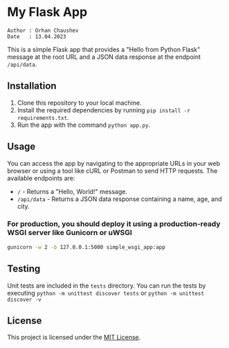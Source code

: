 # My Flask App

```text
Author : Orhan Chaushev
Date   : 13.04.2023
```

This is a simple Flask app that provides a "Hello from Python Flask" message at the root URL and a JSON data response at the endpoint `/api/data`.

## Installation

1. Clone this repository to your local machine.
2. Install the required dependencies by running `pip install -r requirements.txt`.
3. Run the app with the command `python app.py`.

## Usage

You can access the app by navigating to the appropriate URLs in your web browser or using a tool like cURL or Postman to send HTTP requests. The available endpoints are:

- `/` - Returns a "Hello, World!" message.
- `/api/data` - Returns a JSON data response containing a name, age, and city.

### For production, you should deploy it using a production-ready WSGI server like Gunicorn or uWSGI

```bash
gunicorn -w 2 -b 127.0.0.1:5000 simple_wsgi_app:app
```

## Testing

Unit tests are included in the `tests` directory. You can run the tests by executing `python -m unittest discover tests` or `python -m unittest discover -v`

## License

This project is licensed under the [MIT License](https://opensource.org/licenses/MIT).
